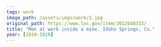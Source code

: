 ```yaml
---
tags: work
image_path: /assets/imgs/work/2.jpg
original_path: https://www.loc.gov/item/2012648315/
title: "Men at work inside a mine. Idaho Springs, Co."
year: [1910-1920]
---
```



